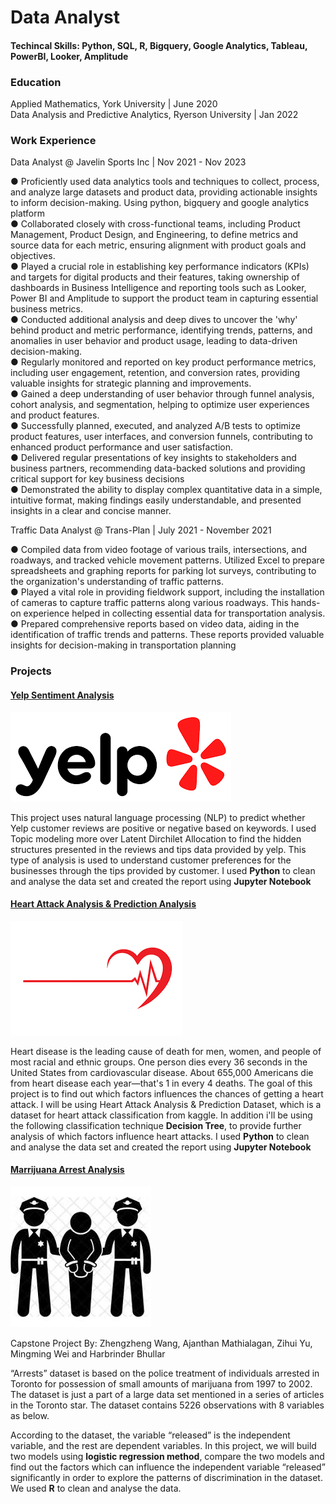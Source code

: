 # Data Analyst 

#### Techincal Skills: Python, SQL, R, Bigquery, Google Analytics, Tableau, PowerBI, Looker, Amplitude


### Education 
Applied Mathematics, York University | June 2020 <br>
Data Analysis and Predictive Analytics, Ryerson University | Jan 2022

### Work Experience 
Data Analyst @ Javelin Sports Inc | Nov 2021 - Nov 2023

● Proficiently used data analytics tools and techniques to collect, process, and analyze large datasets and product data, providing actionable insights to inform decision-making. Using python, bigquery and google analytics platform <br>
● Collaborated closely with cross-functional teams, including Product Management, Product Design, and Engineering, to define metrics and source data for each metric, ensuring alignment with product goals and objectives.<br> 
● Played a crucial role in establishing key performance indicators (KPIs) and targets for digital products and their features, taking ownership of dashboards in Business Intelligence and reporting tools such as Looker, Power BI and Amplitude to support the product team in capturing essential business metrics. <br>
● Conducted additional analysis and deep dives to uncover the 'why' behind product and metric performance, identifying trends, patterns, and anomalies in user behavior and product usage, leading to data-driven decision-making.<br>
● Regularly monitored and reported on key product performance metrics, including user engagement, retention, and conversion rates, providing valuable insights for strategic planning and improvements.<br>
● Gained a deep understanding of user behavior through funnel analysis, cohort analysis, and segmentation, helping to optimize user experiences and product features.<br>
● Successfully planned, executed, and analyzed A/B tests to optimize product features, user interfaces, and conversion funnels, contributing to enhanced product performance and user satisfaction.<br>
● Delivered regular presentations of key insights to stakeholders and business partners, recommending data-backed solutions and providing critical support for key business decisions <br>
● Demonstrated the ability to display complex quantitative data in a simple, intuitive format, making findings easily understandable, and presented insights in a clear and concise manner.<br>

Traffic Data Analyst @ Trans-Plan | July 2021 - November 2021

● Compiled data from video footage of various trails, intersections, and roadways, and tracked vehicle movement patterns. Utilized Excel to prepare spreadsheets and graphing reports for parking lot surveys, contributing to the organization's understanding of traffic patterns. <br>
● Played a vital role in providing fieldwork support, including the installation of cameras to capture traffic patterns along various roadways. This hands-on experience helped in collecting essential data for transportation analysis. <br> 
● Prepared comprehensive reports based on video data, aiding in the identification of traffic trends and patterns. These reports provided valuable insights for decision-making in transportation planning <br> 

### Projects 

#### [Yelp Sentiment Analysis](https://github.com/ajan234/Yelp-Sentiment-Analysis)

![Yelp Sentiment Analysis](/assets/YelpImage.png)


This project uses natural language processing (NLP) to predict whether Yelp customer reviews are positive or negative based on keywords. I used Topic modeling more over Latent Dirchilet Allocation to find the hidden structures presented in the reviews and tips data provided by yelp. This type of analysis is used to understand customer preferences for the businesses through the tips provided by customer. I used **Python** to clean and analyse the data set and created the report using **Jupyter Notebook**  

#### [Heart Attack Analysis & Prediction Analysis](https://github.com/ajan234/Heart-Attack-Analysis)

![Heart Attack Analysis](/assets/HeartAttackLogo.png)


Heart disease is the leading cause of death for men, women, and people of most racial and ethnic groups. One person dies every 36 seconds in the United States from cardiovascular disease. About 655,000 Americans die from heart disease each year—that's 1 in every 4 deaths. The goal of this project is to find out which factors influences the chances of getting a heart attack. I will be using Heart Attack Analysis & Prediction Dataset, which is a dataset for heart attack classification from kaggle. In addition i'll be using the following classification technique **Decision Tree**, to provide further analysis of which factors influence heart attacks. I used **Python** to clean and analyse the data set and created the report using **Jupyter Notebook**

#### [Marrijuana Arrest Analysis](https://github.com/ajan234/Arrests-Dataset-)

![Marrijuana Arrest Analysis](/assets/PoliceArrestImg.jpeg)


Capstone Project By: Zhengzheng Wang, Ajanthan Mathialagan, Zihui Yu, Mingming Wei and Harbrinder Bhullar

“Arrests” dataset is based on the police treatment of individuals arrested in Toronto for possession of small amounts of marijuana from 1997 to 2002. The dataset is just a part of a large data set mentioned in a series of articles in the Toronto star. The dataset contains 5226 observations with 8 variables as below.

According to the dataset, the variable “released” is the independent variable, and the rest are dependent variables. In this project, we will build two models using **logistic regression method**, compare the two models and find out the factors which can influence the independent variable “released” significantly in order to explore the patterns of discrimination in the dataset. We used **R** to clean and analyse the data. 

